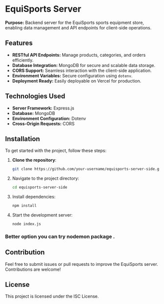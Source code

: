 # EquiSports Server

**Purpose:** Backend server for the EquiSports sports equipment store, enabling data management and API endpoints for client-side operations.

## Features

- **RESTful API Endpoints:** Manage products, categories, and orders efficiently.
- **Database Integration:** MongoDB for secure and scalable data storage.
- **CORS Support:** Seamless interaction with the client-side application.
- **Environment Variables:** Secure configuration using `dotenv`.
- **Deployment Ready:** Easily deployable on Vercel for production.

## Technologies Used

- **Server Framework:** Express.js
- **Database:** MongoDB
- **Environment Configuration:** Dotenv
- **Cross-Origin Requests:** CORS

## Installation

To get started with the project, follow these steps:

1. **Clone the repository**:
   ```bash
   git clone https://github.com/your-username/equisports-server-side.git
2. Navigate to the project directory:
   ```bash
   cd equisports-server-side
   
3. Install dependencies:
   ```bash
   npm install
4. Start the development server:
   ```bash
   node index.js

### Better option you can try nodemon package .

## Contribution

Feel free to submit issues or pull requests to improve the EquiSports server. Contributions are welcome!

## License

This project is licensed under the ISC License.
